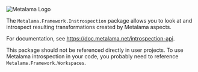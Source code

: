 ![Metalama Logo](https://raw.githubusercontent.com/postsharp/Metalama/master/images/metalama-by-postsharp.svg)

The `Metalama.Framework.Instrospection` package allows you to look at and introspect resulting transformations created by Metalama aspects. 

For documentation, see https://doc.metalama.net/introspection-api.

This package should not be referenced directly in user projects. To use Metalama introspection in your code, you probably need to reference `Metalama.Framework.Workspaces`.
